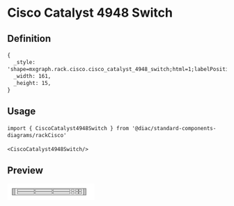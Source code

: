 # Cisco Catalyst 4948 Switch

## Definition

```
{
  _style: 'shape=mxgraph.rack.cisco.cisco_catalyst_4948_switch;html=1;labelPosition=right;align=left;spacingLeft=15;dashed=0;shadow=0;fillColor=#ffffff;',
  _width: 161,
  _height: 15,
}
```

## Usage

```
import { CiscoCatalyst4948Switch } from '@diac/standard-components-diagrams/rackCisco'

<CiscoCatalyst4948Switch/>
```

## Preview

<img src="./cisco-catalyst-4948-switch.png" width="200"/>
